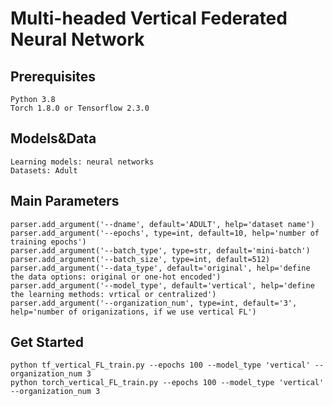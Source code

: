 # Multi-headed Vertical Federated Neural Network

Prerequisites
-----
    Python 3.8
    Torch 1.8.0 or Tensorflow 2.3.0
Models&Data
-----
    Learning models: neural networks
    Datasets: Adult
Main Parameters
-----
    parser.add_argument('--dname', default='ADULT', help='dataset name')
    parser.add_argument('--epochs', type=int, default=10, help='number of training epochs') 
    parser.add_argument('--batch_type', type=str, default='mini-batch')  
    parser.add_argument('--batch_size', type=int, default=512)
    parser.add_argument('--data_type', default='original', help='define the data options: original or one-hot encoded')
    parser.add_argument('--model_type', default='vertical', help='define the learning methods: vrtical or centralized')    
    parser.add_argument('--organization_num', type=int, default='3', help='number of origanizations, if we use vertical FL')    
Get Started
-----
    python tf_vertical_FL_train.py --epochs 100 --model_type 'vertical' --organization_num 3
    python torch_vertical_FL_train.py --epochs 100 --model_type 'vertical' --organization_num 3
    
